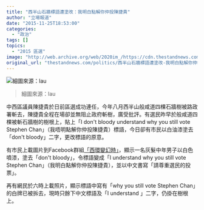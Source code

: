 ```yaml
---
title: "西半山石牆標語遭塗改：我明白點解你仲投陳捷貴"
author: "立場報道"
date: "2015-11-25T18:53:00"
categories:
  - "政治"
tags: []
topics:
  - "2015 區選"
image: "http://web.archive.org/web/2020im_/https://cdn.thestandnews.com/media/photos/cache/tree-3-01_D1REW_1200x0.png"
original_url: "thestandnews.com/politics/西半山石牆標語遭塗改-我明白點解你仲投陳捷貴"
---
```

![細圖來源：lau ](http://web.archive.org/web/2020im_/https://cdn.thestandnews.com/media/photos/cache/tree-3-01_D1REW_1200x0.png)

> 細圖來源：lau

中西區議員陳捷貴於日前區選成功連任，今年八月西半山般咸道四棵石牆樹被路政署斬去，陳捷貴全程在場卻並無阻止政府斬樹，廣受批評。有選民昨早於般咸道四棵被斬石牆樹的樹根上，貼上「I don't bloody understand why you still vote Stephen Chan」（我唔明點解你仲投陳捷貴）標語，今日卻有市民以白油漆塗去「don't bloody」二字，更改標語的原意。

有市民上載圖片到Facebook群組[「西環變幻時」](http://web.archive.org/web/20210628124802/https://www.facebook.com/groups/westerndistrict/permalink/10153174366315286/)，顯示一名灰髮中年男子以白色噴漆，塗去「don't bloody」，令標語變成「I understand why you still vote Stephen Chan」（我明白點解你仲投陳捷貴），並以中文書寫「請尊重選民的投票」。

再有網民於六時上載照片，顯示標語中寫有「why you still vote Stephen Chan」的白牌已被拆去，現時只餘下中文標語及「I understand 」二字，仍掛在樹根上。